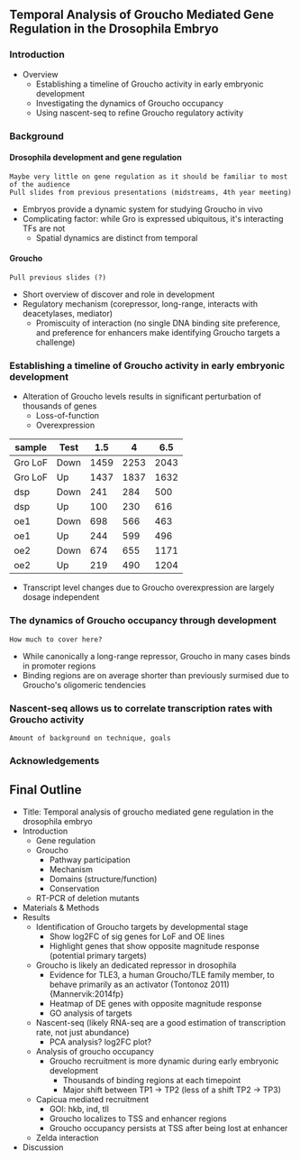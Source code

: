 ## Temporal Analysis of Groucho Mediated Gene Regulation in the Drosophila Embryo

### Introduction

* Overview
	* Establishing a timeline of Groucho activity in early embryonic development
	* Investigating the dynamics of Groucho occupancy
	* Using nascent-seq to refine Groucho regulatory activity

### Background

#### Drosophila development and gene regulation

	Maybe very little on gene regulation as it should be familiar to most of the audience
	Pull slides from previous presentations (midstreams, 4th year meeting)

* Embryos provide a dynamic system for studying Groucho in vivo
* Complicating factor: while Gro is expressed ubiquitous, it's interacting TFs are not
	* Spatial dynamics are distinct from temporal

#### Groucho
	Pull previous slides (?)
* Short overview of discover and role in development
* Regulatory mechanism (corepressor, long-range, interacts with deacetylases, mediator)
	* Promiscuity of interaction (no single DNA binding site preference, and preference for enhancers make identifying Groucho targets a challenge)


### Establishing a timeline of Groucho activity in early embryonic development
* Alteration of Groucho levels results in significant perturbation of thousands of genes
	* Loss-of-function
	* Overexpression
	
| sample | Test | 1.5  | 4    | 6.5  |
| ------ | ---- | ---  | -    | ---  |
| Gro LoF   | Down | 1459 | 2253 | 2043 |
| Gro LoF   | Up   | 1437 | 1837 | 1632 |
| dsp    | Down | 241  | 284  | 500  |
| dsp    | Up   | 100  | 230  | 616  |
| oe1    | Down | 698  | 566  | 463  |
| oe1    | Up   | 244  | 599  | 496  |
| oe2    | Down | 674  | 655  | 1171 |
| oe2    | Up   | 219  | 490  | 1204 |

* Transcript level changes due to Groucho overexpression are largely dosage independent

### The dynamics of Groucho occupancy through development
	How much to cover here?
* While canonically a long-range repressor, Groucho in many cases binds in promoter regions
* Binding regions are on average shorter than previously surmised due to Groucho's oligomeric tendencies

### Nascent-seq allows us to correlate transcription rates with Groucho activity
	Amount of background on technique, goals
### Acknowledgements


## Final Outline

* Title: Temporal analysis of groucho mediated gene regulation in the drosophila embryo
* Introduction
	* Gene regulation
	* Groucho
		* Pathway participation
		* Mechanism
		* Domains (structure/function)
		* Conservation
	* RT-PCR of deletion mutants
* Materials & Methods
* Results
	* Identification of Groucho targets by developmental stage
		* Show log2FC of sig genes for LoF and OE lines
		* Highlight genes that show opposite magnitude response (potential primary targets)
	* Groucho is likely an dedicated repressor in drosophila
		* Evidence for TLE3, a human Groucho/TLE family member, to behave primarily as an activator (Tontonoz 2011){Mannervik:2014fp}
		* Heatmap of DE genes with opposite magnitude response
		* GO analysis of targets
	* Nascent-seq (likely RNA-seq are a good estimation of transcription rate, not just abundance)
		* PCA analysis? log2FC plot?
	* Analysis of groucho occupancy
		* Groucho recruitment is more dynamic during early embryonic development
			* Thousands of binding regions at each timepoint
			* Major shift between TP1 -> TP2 (less of a shift TP2 -> TP3)
	* Capicua mediated recruitment
		* GOI: hkb, ind, tll
		* Groucho localizes to TSS and enhancer regions
		* Groucho occupancy persists at TSS after being lost at enhancer
	* Zelda interaction
* Discussion

